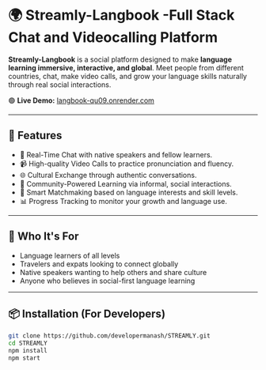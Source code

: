 # 🌍 Streamly-Langbook -Full Stack Chat and Videocalling Platform

**Streamly-Langbook** is a social platform designed to make **language learning immersive, interactive, and global**. Meet people from different countries, chat, make video calls, and grow your language skills naturally through real social interactions.

🟢 **Live Demo:** [langbook-qu09.onrender.com](https://langbook-qu09.onrender.com)  


---

## 🚀 Features

- 💬 Real-Time Chat with native speakers and fellow learners.
- 📹 High-quality Video Calls to practice pronunciation and fluency.
- 🌐 Cultural Exchange through authentic conversations.
- 🧠 Community-Powered Learning via informal, social interactions.
- 🔎 Smart Matchmaking based on language interests and skill levels.
- 📊 Progress Tracking to monitor your growth and language use.

---

## 🎯 Who It's For

- Language learners of all levels
- Travelers and expats looking to connect globally
- Native speakers wanting to help others and share culture
- Anyone who believes in social-first language learning

---

## 📦 Installation (For Developers)

```bash
git clone https://github.com/developermanash/STREAMLY.git
cd STREAMLY
npm install
npm start
